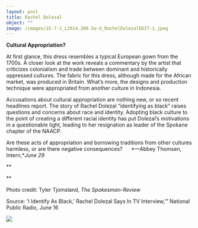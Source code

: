 ```yaml
---
layout: post
title: Rachel Dolezal
object: ""
image: /images/15-7-1_L2014.200.5a-d_RachelDolezalEDIT-1.jpeg
---
```

**Cultural Appropriation?**

At first glance, this dress resembles a typical European gown from the 1700s. A closer look at the work reveals a commentary by the artist that criticizes colonialism and trade between dominant and historically oppressed cultures. The fabric for this dress, although made for the African market, was produced in Britain. What’s more, the designs and production technique were appropriated from another culture in Indonesia. 

Accusations about cultural appropriation are nothing new, or so recent headlines report. The story of Rachel Dolezal “identifying as black” raises questions and concerns about race and identity. Adopting black culture to the point of creating a different racial identity has put Dolezal’s motivations in a questionable light, leading to her resignation as leader of the Spokane chapter of the NAACP. 

Are these acts of appropriation and borrowing traditions from other cultures harmless, or are there negative consequences?      *—Abbey Thomsen, Intern,**June 29*

**

**

Photo credit: Tyler Tjomsland, *The Spokesman-Review*

Source: 'I Identify As Black,' Rachel Dolezal Says In TV Interview,’” National Public Radio, June 16



![]({{siteurl.base}}/images/15-7-1_L2014.200.5a-d_RachelDolezalEDIT-1.jpeg)
